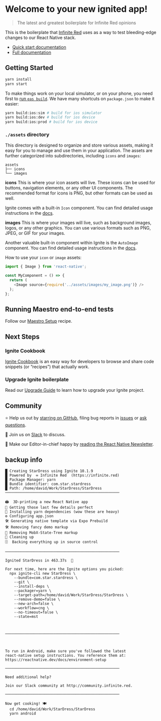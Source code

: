 # Welcome to your new ignited app!

> The latest and greatest boilerplate for Infinite Red opinions

This is the boilerplate that [Infinite Red](https://infinite.red) uses as a way to test bleeding-edge changes to our React Native stack.

- [Quick start documentation](https://github.com/infinitered/ignite/blob/master/docs/boilerplate/Boilerplate.md)
- [Full documentation](https://github.com/infinitered/ignite/blob/master/docs/README.md)

## Getting Started

```bash
yarn install
yarn start
```

To make things work on your local simulator, or on your phone, you need first to [run `eas build`](https://github.com/infinitered/ignite/blob/master/docs/expo/EAS.md). We have many shortcuts on `package.json` to make it easier:

```bash
yarn build:ios:sim # build for ios simulator
yarn build:ios:dev # build for ios device
yarn build:ios:prod # build for ios device
```

### `./assets` directory

This directory is designed to organize and store various assets, making it easy for you to manage and use them in your application. The assets are further categorized into subdirectories, including `icons` and `images`:

```tree
assets
├── icons
└── images
```

**icons**
This is where your icon assets will live. These icons can be used for buttons, navigation elements, or any other UI components. The recommended format for icons is PNG, but other formats can be used as well.

Ignite comes with a built-in `Icon` component. You can find detailed usage instructions in the [docs](https://github.com/infinitered/ignite/blob/master/docs/boilerplate/app/components/Icon.md).

**images**
This is where your images will live, such as background images, logos, or any other graphics. You can use various formats such as PNG, JPEG, or GIF for your images.

Another valuable built-in component within Ignite is the `AutoImage` component. You can find detailed usage instructions in the [docs](https://github.com/infinitered/ignite/blob/master/docs/Components-AutoImage.md).

How to use your `icon` or `image` assets:

```typescript
import { Image } from 'react-native';

const MyComponent = () => {
  return (
    <Image source={require('../assets/images/my_image.png')} />
  );
};
```

## Running Maestro end-to-end tests

Follow our [Maestro Setup](https://ignitecookbook.com/docs/recipes/MaestroSetup) recipe.

## Next Steps

### Ignite Cookbook

[Ignite Cookbook](https://ignitecookbook.com/) is an easy way for developers to browse and share code snippets (or “recipes”) that actually work.

### Upgrade Ignite boilerplate

Read our [Upgrade Guide](https://ignitecookbook.com/docs/recipes/UpdatingIgnite) to learn how to upgrade your Ignite project.

## Community

⭐️ Help us out by [starring on GitHub](https://github.com/infinitered/ignite), filing bug reports in [issues](https://github.com/infinitered/ignite/issues) or [ask questions](https://github.com/infinitered/ignite/discussions).

💬 Join us on [Slack](https://join.slack.com/t/infiniteredcommunity/shared_invite/zt-1f137np4h-zPTq_CbaRFUOR_glUFs2UA) to discuss.

📰 Make our Editor-in-chief happy by [reading the React Native Newsletter](https://reactnativenewsletter.com/).



## backup info
    █ Creating StarDress using Ignite 10.1.9
    █ Powered by  ∞ Infinite Red  (https://infinite.red)
    █ Package Manager: yarn
    █ Bundle identifier: com.star.stardress
    █ Path: /home/david/Work/StarDress/StarDress
    ────────────────────────────────────────────────────
   
    🖨  3D-printing a new React Native app
    🎨 Getting those last few details perfect
    🧶 Installing yarn dependencies (wow these are heavy)
    ⚙️ Configuring app.json
    🛠️ Generating native template via Expo Prebuild
    🛠️ Removing fancy demo markup
    🌳 Removing MobX-State-Tree markup
    🧽 Cleaning up
    🗄  Backing everything up in source control
   
    ────────────────────────────────────────────────────
   
    Ignited StarDress in 463.37s  🚀 
    
    For next time, here are the Ignite options you picked:
      npx ignite-cli new StarDress \
        --bundle=com.star.stardress \
        --git \
        --install-deps \
        --packager=yarn \
        --target-path=/home/david/Work/StarDress/StarDress \
        --remove-demo=false \
        --new-arch=false \
        --workflow=cng \
        --no-timeout=false \
        --state=mst 
    

    
    ────────────────────────────────────────────────────

   
    
    To run in Android, make sure you've followed the latest
    react-native setup instructions. You reference them at:
    https://reactnative.dev/docs/environment-setup
    
    ────────────────────────────────────────────────────
    
    Need additional help?
    
    Join our Slack community at http://community.infinite.red.
    
    ────────────────────────────────────────────────────
    
    Now get cooking! 🍽
      cd /home/david/Work/StarDress/StarDress
      yarn android
    
